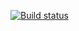[![Build status](https://ci.appveyor.com/api/projects/status/7r5bxuw3ip5m5o3j?svg=true)](https://ci.appveyor.com/project/NovSeUr/postmanecho)
